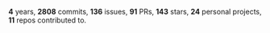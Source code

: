 **4** years, **2808** commits, **136** issues, **91** PRs, **143** stars, **24** personal projects, **11** repos contributed to.
